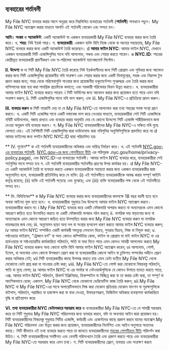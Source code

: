 ## ব্যবহারের শর্তাবলী

My File NYC ব্যবহার করার আগে অনুগ্রহ করে নিম্নলিখিত ব্যবহারের শর্তাবলী (**শর্তাবলী**) সাবধানে পড়ুন। My File NYC অ্যাক্সেস করার মাধ্যমে আপনি এই শর্তাবলী বোঝেন এবং সম্মত হন।

**আমি। সংজ্ঞা**
ক **অ্যাকাউন্ট**: একটি অ্যাকাউন্ট যা একজন ব্যবহারকারী My File NYC ব্যবহার করার জন্য তৈরি করে।
খ. **শহর**: নিউ ইয়র্ক শহর।
গ. **ব্যবহারকারী**: একজন ব্যক্তি যিনি নিজে থেকে বা অন্যের সহায়তায়, My File NYC ব্যবহার করার জন্য একটি অ্যাকাউন্ট তৈরি করেছেন।
d **আমার ফাইল NYC**: আমার ফাইল NYC, যেখানে একজন ব্যবহারকারী সিটি এজেন্সিগুলির সাথে নথি আপলোড, সঞ্চয় এবং শেয়ার করতে পারেন।
e **NYC.ID**: শহরের কেন্দ্রীভূত ব্যবহারকারী প্রমাণীকরণ এবং স্ব-পরিষেবা অ্যাকাউন্ট ম্যানেজমেন্ট সিস্টেম।

**II. উদ্দেশ্য**
ক দ্য সিটি My File NYC তৈরি করেছে নিউ ইয়র্কবাসীদের জন্য সিটি প্রোগ্রাম এবং সুবিধার জন্য আবেদন করার জন্য সিটি এজেন্সিগুলির প্রয়োজনীয় নথি সংরক্ষণ এবং শেয়ার করার জন্য একটি বিনামূল্যের, সহজ এবং নিরাপদ টুল প্রদান করার জন্য; শহর থেকে পরিষেবাগুলি পাওয়ার জন্য প্রয়োজনীয় ডকুমেন্টেশন পুনরুদ্ধার এবং তৈরি করার জন্য বাসিন্দাদের দ্বারা ব্যয় করা সামগ্রিক প্রচেষ্টাকে কমাতে; এবং সরকারী পরিষেবার বিধান উন্নত করতে।
খ. ব্যবহারকারীরা আমার ফাইল NYC ব্যবহার করতে পারেন:
i সিটি সার্ভিসের জন্য আবেদন করার জন্য প্রয়োজন হতে পারে এমন নথি সংরক্ষণ করুন;
ii. সিটি এজেন্সিগুলির সাথে নথি ভাগ করুন; এবং
iii. My File NYC-এ প্রতিক্রিয়া প্রদান করুন।

**III. ব্যবহার করুন**
ক সিটি গ্যারান্টি দেয় না যে My File NYC-তে আপলোড করা তথ্য শহরের সমস্ত সংস্থা গ্রহণ করবে।
খ. একটি সিটি এজেন্সির সাথে একটি দস্তাবেজ ভাগ করে নেওয়ার মাধ্যমে, ব্যবহারকারীরা সেই সিটি এজেন্সিকে নথিটি ডাউনলোড, বজায় রাখতে এবং ব্যবহার করার অনুমতি দেয় যে কোনো উদ্দেশ্যে সিটি এজেন্সি শারীরিকভাবে জমা দেওয়া অনুরূপ নথি ব্যবহার করবে।
গ. My File NYC ব্যবহারকারীদের My File NYC-এ সঞ্চিত নথি মুছে ফেলতে দেয়। এই বৈশিষ্ট্যটি সিটি এজেন্সিগুলির দ্বারা ডাউনলোড করা নথিগুলির অনুলিপিগুলিকে প্রভাবিত করে না৷
d আমার ফাইলের জন্য লগইন NYC NYC.ID দ্বারা পরিচালিত হয়৷

** IV. সুযোগ**
ক এই শর্তাবলী ব্যবহারকারীদের অধিকার এবং দায়িত্ব নির্ধারণ করে।
খ. এই শর্তাবলী [NYC.gov-এর ব্যবহারের শর্তাবলী](https://www1.nyc.gov/home/terms-of-use.page), [NYC.gov-এর জন্য গোপনীয়তা নীতি](https://www1) এর পরিপূরক .nyc.gov/home/privacy-policy.page), এবং NYC.ID-এর ব্যবহারের শর্তাবলী। আমার ফাইল NYC ব্যবহার করে, ব্যবহারকারীরা সেই শর্তগুলির সাথে সম্মত হন৷
গ. এই শর্তাবলী ব্যবহারকারীর শর্তাবলীর গ্রহণের উপর কার্যকর হয়।
d My File NYC-তে একটি অ্যাকাউন্ট তৈরি বা ব্যবহার করতে একজন ব্যবহারকারীকে সহায়তা করার জন্য একজন ব্যবহারকারীর দ্বারা অনুমোদিত হলে, ব্যবহারকারী প্রতিনিধিত্ব করে যে ব্যক্তি: (i) এই শর্তাবলীতে ব্যবহারকারীকে আবদ্ধ করার সম্পূর্ণ আইনি কর্তৃত্ব রয়েছে; (ii) ব্যক্তি এই শর্তাবলী পড়েছে এবং বুঝেছে; এবং (iii) ব্যক্তি ব্যবহারকারীর পক্ষ থেকে এই শর্তাবলীতে সম্মত হন।

** ভি. বিধিনিষেধ**
ক My File NYC ব্যবহার করার জন্য ব্যবহারকারীদের কমপক্ষে 18 বছর বয়সী হতে হবে অথবা আইনত মুক্ত হতে হবে।
খ. ব্যবহারকারীরা শুধুমাত্র বৈধ উদ্দেশ্যে আমার ফাইল NYC অ্যাক্সেস করবে। ব্যবহারকারীরা করবে না:
i My File NYC ব্যবহার করে একটি ফৌজদারি অপরাধ করতে বা অন্যদেরকে এমন কোনো আচরণে জড়িত হতে উৎসাহিত করতে যা একটি ফৌজদারি অপরাধ গঠন করবে;
ii. নাগরিক দায় বাড়ানোর জন্য বা অন্যদেরকে এমন কোনো আচরণে জড়িত হতে উত্সাহিত করার জন্য My File NYC ব্যবহার করুন যা নাগরিক দায়বদ্ধতার জন্ম দেয়;
iii. অনুমোদন ছাড়া অন্য দল বা সংস্থার ছদ্মবেশ ধারণ করতে আমার ফাইল NYC ব্যবহার করুন;
iv আমার ফাইল NYC সম্পর্কিত একটি কার্যকরী সমতুল্য লেনদেন বিক্রয়, পুনরায় বিক্রয়, লিজ বা নিযুক্ত করা;
v. সফ্টওয়্যার ভাইরাস, "ট্রোজান হর্স" বা অন্য কোনও কম্পিউটার কোড, ফাইল বা প্রোগ্রাম যা মাই ফাইল NYC বা এর হার্ডওয়্যার বা সফ্টওয়্যারটির কার্যকারিতা পরিবর্তন, ক্ষতি বা বাধা দিতে পারে এমন কোনও সামগ্রী আপলোড করতে My File NYC ব্যবহার করুন৷ অন্য কোনো ব্যক্তি যিনি আমার ফাইল NYC অ্যাক্সেস করেন;
vi আপলোড, পোস্ট, ইমেল, বা অন্যথায় এমন কোনো উপকরণ প্রেরণ করা যা ব্যবহারকারীর কোনো আইন বা চুক্তিগত সম্পর্কের অধীনে প্রেরণ করার অধিকার নেই;
vii সিটি ব্যবহারকারীর কাছে উপলব্ধ করতে চায় এমন ডেটা ব্যতীত My File NYC থেকে যেকোনো ডেটা প্রাপ্ত করা বা পাওয়ার চেষ্টা করা;
viii. My File NYC-তে পোস্ট করা যেকোনো বিষয়বস্তু পরিবর্তন, ক্ষতি বা মুছে ফেলা;
ix আমার ফাইল NYC বা এর সার্ভার বা নেটওয়ার্কগুলিকে যে কোনও উপায়ে ব্যাহত করতে পারে;
এক্স. আমার ফাইল NYC পরিবর্তন, রিভার্স ইঞ্জিনিয়ার, ডিকম্পাইল বা বিচ্ছিন্ন করা বা তা করার চেষ্টা করা, তা সম্পূর্ণ বা আংশিকভাবে হোক;
একাদশ. My File NYC থেকে যেকোনো ডেরিভেটিভ কাজ তৈরি করুন;
xii My File NYC বা My File NYC-এর সাথে অপারেটিভভাবে লিঙ্ক করা যেকোন প্রক্রিয়ার যেকোন ফাংশন বা সুরক্ষাগুলিকে বাইপাস, পরিবর্তন, পরাজিত বা হস্তক্ষেপ করা বা বাধা দেওয়া, উদাহরণস্বরূপ, ডিজিটাল অধিকার ব্যবস্থাপনা কার্যকারিতা বৃদ্ধি বা প্রতিস্থাপন করে৷

**VI. তথ্য ব্যবহারকারীরা NYC ডেটালকারে সরবরাহ করে**
ক ব্যবহারকারীরা My File NYC-তে যে সামগ্রী সরবরাহ করে তা সিটি শুধুমাত্র My File NYC পরিচালনার জন্য ব্যবহার করবে, যদি না অন্যথায় আইন দ্বারা প্রয়োজন হয়। সিটি ব্যবহারকারীদের বিষয়বস্তু শুধুমাত্র সিটির এজেন্সি, কর্মচারী এবং এজেন্টদের কাছে প্রকাশ করবে যাদের অ্যাক্সেস My File NYC পরিচালনা এবং উন্নত করার জন্য প্রয়োজন, ব্যবহারকারীদের নির্দেশিত এবং আইন অনুসারে অন্যদের কাছে। সিটি কীভাবে এই তথ্য ব্যবহার করতে পারে তা জানতে ব্যবহারকারীদের [শহরের গোপনীয়তা নীতি](https://www1.nyc.gov/home/privacy-policy.page) পরিদর্শন করা উচিত।
খ. সিটি ব্যবহারকারীদের সমষ্টিগত এবং বেনামী পরিসংখ্যান তৈরি এবং প্রকাশ করতে পারে এবং ব্যবহারকারীরা My File NYC-তে সরবরাহ করে এমন তথ্য।
গ. সিটি ব্যবহারকারীদের প্রেরণ, ব্যবহার এবং সংরক্ষণ করবে
